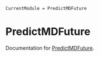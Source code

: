 ```@meta
CurrentModule = PredictMDFuture
```

# PredictMDFuture

Documentation for [PredictMDFuture](https://github.com/bcbi/PredictMDFuture.jl).
